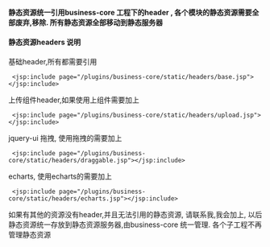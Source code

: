 #### 静态资源统一引用business-core 工程下的header , 各个模块的静态资源需要全部废弃,移除. 所有静态资源全部移动到静态服务器


#### 静态资源headers 说明

基础header,所有都需要引用

```
 <jsp:include page="/plugins/business-core/static/headers/base.jsp"></jsp:include>

```

上传组件header,如果使用上组件需要加上

```
 <jsp:include page="/plugins/business-core/static/headers/upload.jsp"></jsp:include>

```

jquery-ui 拖拽, 使用拖拽的需要加上

```
 <jsp:include page="/plugins/business-core/static/headers/draggable.jsp"></jsp:include>

```

echarts, 使用echarts的需要加上

```
 <jsp:include page="/plugins/business-core/static/headers/echarts.jsp"></jsp:include>

```


如果有其他的资源没有header,并且无法引用的静态资源, 请联系我,我会加上, 以后静态资源统一存放到静态资源服务器,由business-core 统一管理. 各个子工程不再管理静态资源